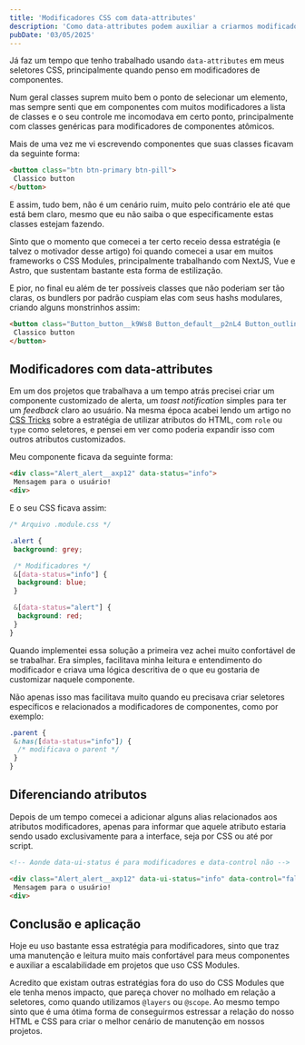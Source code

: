```yaml
---
title: 'Modificadores CSS com data-attributes'
description: 'Como data-attributes podem auxiliar a criarmos modificadores de componentes de maneira simples.'
pubDate: '03/05/2025'
---
```


Já faz um tempo que tenho trabalhado usando `data-attributes` em meus seletores CSS, principalmente quando penso em modificadores de componentes.

Num geral classes suprem muito bem o ponto de selecionar um elemento, mas sempre senti que em componentes com muitos modificadores a lista de classes e o seu controle me incomodava em certo ponto, principalmente com classes genéricas para modificadores de componentes atômicos.

Mais de uma vez me vi escrevendo componentes que suas classes ficavam da seguinte forma:

```html
<button class="btn btn-primary btn-pill">
 Classico button
</button>
```

E assim, tudo bem, não é um cenário ruim, muito pelo contrário ele até que está bem claro, mesmo que eu não saiba o que especificamente estas classes estejam fazendo.

Sinto que o momento que comecei a ter certo receio dessa estratégia (e talvez o motivador desse artigo) foi quando comecei a usar em muitos frameworks o CSS Modules, principalmente trabalhando com NextJS, Vue e Astro, que sustentam bastante esta forma de estilização.

E pior, no final eu além de ter possíveis classes que não poderiam ser tão claras, os bundlers por padrão cuspiam elas com seus hashs modulares, criando alguns monstrinhos assim:

```html
<button class="Button_button__k9Ws8 Button_default__p2nL4 Button_outline__pjobo">
 Classico button
</button>
```

## Modificadores com data-attributes

Em um dos projetos que trabalhava a um tempo atrás precisei criar um componente customizado de alerta, um _toast notification_ simples para ter um _feedback_ claro ao usuário. Na mesma época acabei lendo um artigo no [CSS Tricks](https://css-tricks.com/) sobre a estratégia de utilizar atributos do HTML, com `role` ou `type` como seletores, e pensei em ver como poderia expandir isso com outros atributos customizados.

Meu componente ficava da seguinte forma:

```html
<div class="Alert_alert__axp12" data-status="info">
 Mensagem para o usuário!
<div>
```

E o seu CSS ficava assim:

```css
/* Arquivo .module.css */

.alert {
 background: grey;

 /* Modificadores */
 &[data-status="info"] {
  background: blue;
 }

 &[data-status="alert"] {
  background: red;
 }
}
```

Quando implementei essa solução a primeira vez achei muito confortável de se trabalhar. Era simples, facilitava minha leitura e entendimento do modificador e criava uma lógica descritiva de o que eu gostaria de customizar naquele componente.

Não apenas isso mas facilitava muito quando eu precisava criar seletores específicos e relacionados a modificadores de componentes, como por exemplo:

```css
.parent {
 &:has([data-status="info"]) {
  /* modificava o parent */
 }
}
```

## Diferenciando atributos

Depois de um tempo comecei a adicionar alguns alias relacionados aos atributos modificadores, apenas para informar que aquele atributo estaria sendo usado exclusivamente para a interface, seja por CSS ou até por script.

```html
<!-- Aonde data-ui-status é para modificadores e data-control não -->

<div class="Alert_alert__axp12" data-ui-status="info" data-control="false">
 Mensagem para o usuário!
<div>
```

## Conclusão e aplicação

Hoje eu uso bastante essa estratégia para modificadores, sinto que traz uma manutenção e leitura muito mais confortável para meus componentes e auxiliar a escalabilidade em projetos que uso CSS Modules.

Acredito que existam outras estratégias fora do uso do CSS Modules que ele tenha menos impacto, que pareça chover no molhado em relação a seletores, como quando utilizamos `@layers` ou `@scope`. Ao mesmo tempo sinto que é uma ótima forma de conseguirmos estressar a relação do nosso HTML e CSS para criar o melhor cenário de manutenção em nossos projetos.
